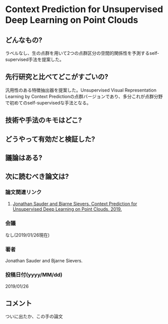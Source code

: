 # Context Prediction for Unsupervised Deep Learning on Point Clouds

## どんなもの?
ラベルなし、生の点群を用いて2つの点群区分の空間的関係性を予測するself-supervised手法を提案した。

## 先行研究と比べてどこがすごいの?
汎用性のある特徴抽出器を提案した。Unsupervised Visual Representation Learning by Context Predictionの点群バージョンであり、多分これが点群分野で初めてのself-supervisedな手法となる。

## 技術や手法のキモはどこ?


## どうやって有効だと検証した?

## 議論はある?

## 次に読むべき論文は?

### 論文関連リンク
1. [Jonathan Sauder and Bjarne Sievers. Context Prediction for Unsupervised Deep Learning on Point Clouds. 2019.](https://arxiv.org/abs/1901.08396v1)

### 会議
なし(2019/01/26現在)

### 著者
Jonathan Sauder and Bjarne Sievers.

### 投稿日付(yyyy/MM/dd)
2019/01/26

## コメント
ついに出たか、この手の論文